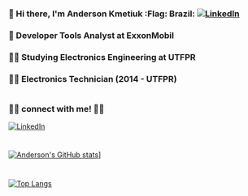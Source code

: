 ### 👋 Hi there, I'm Anderson Kmetiuk :Flag: Brazil:  <a href="https://em-content.zobj.net/thumbs/72/sony/336/flag-brazil_1f1e7-1f1f7.png" ><img alt="LinkedIn" src="https://em-content.zobj.net/thumbs/72/sony/336/flag-brazil_1f1e7-1f1f7.png" target="_blank"></a> 
### :briefcase: Developer Tools Analyst at ExxonMobil
### :man_student: Studying Electronics Engineering at UTFPR
### :man_student: Electronics Technician (2014 - UTFPR)
<!--
**andersonkmetiuk/andersonkmetiuk** is a ✨ _special_ ✨ repository because its `README.md` (this file) appears on your GitHub profile.

Here are some ideas to get you started:

- 🔭 I’m currently working on ...
- 🌱 I’m currently learning ...
- 👯 I’m looking to collaborate on ...
- 🤔 I’m looking for help with ...
- 💬 Ask me about ...
- 📫 How to reach me: ...
- 😄 Pronouns: ...
- ⚡ Fun fact: ...
-->
#
### 🤝🏻 connect with me! 🤝🏻

<a href="https://www.linkedin.com/in/anderson-luiz-de-souza-kmetiuk-8a48b8224/" ><img alt="LinkedIn" src="https://img.shields.io/badge/LinkedIn-Anderson%20Kmetiuk-blue?style=flat-square&logo=linkedin&logoColor=blue" target="_blank"></a>
#
[![Anderson's GitHub stats](https://github-readme-stats.vercel.app/api?username=andersonkmetiuk&theme=vue-dark&count_private=true)](https://github.com/andersonkmetiuk/)]
#
[![Top Langs](https://github-readme-stats.vercel.app/api/top-langs/?username=andersonkmetiuk)](https://github.com/andersonkmetiuk/)
